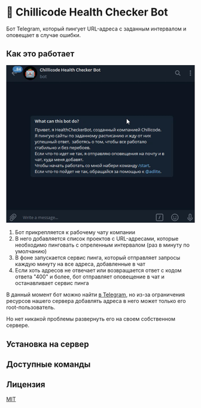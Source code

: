 # 🤖 Chillicode Health Checker Bot

Бот Telegram, который пингует URL-адреса с заданным интервалом и оповещает в случае ошибки.

## Как это работает

![Работа с ботом](https://raw.githubusercontent.com/chillicode-dev/health-checker-bot/dev/assets/work-with-bot.gif)

1. Бот прикрепляется к рабочему чату компании
2. В него добавляется список проектов с URL-адресами, которые необходимо пинговать с опреленным интервалом (раз в минуту по умолчанию)
3. В фоне запускается сервис пинга, который отправляет запросы каждую минуту на все адреса, добавленные в чат
4. Если хоть адресов не отвечает или возвращается ответ с кодом ответа "400" и более, бот отправляет оповещение в чат и
   останавливает сервис пинга

В данный момент бот можно найти [в Telegram](https://t.me/ChillicodeHealthCheckerBot), но из-за ограничения ресурсов
нашего сервера добавлять адреса в него может только его root-пользователь.

Но нет никакой проблемы развернуть его на своем собственном сервере.

## Установка на сервер

## Доступные команды

## Лицензия

[MIT](https://raw.githubusercontent.com/chillicode-dev/health-checker-bot/master/LICENSE)
